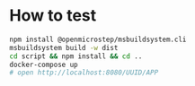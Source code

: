 How to test
===========

```sh
npm install @openmicrostep/msbuildsystem.cli
msbuildsystem build -w dist
cd script && npm install && cd ..
docker-compose up
# open http://localhost:8080/UUID/APP
```

